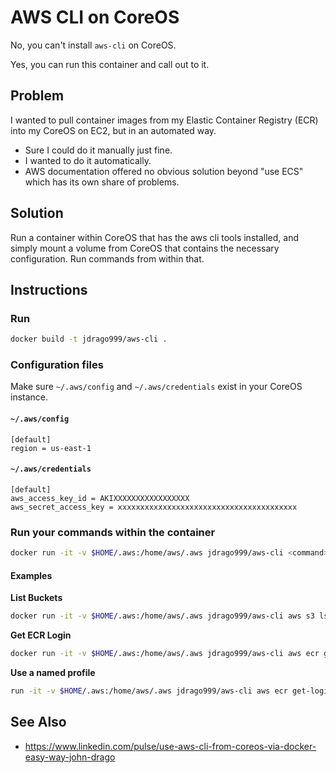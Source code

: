 # AWS CLI on CoreOS

No, you can't install `aws-cli` on CoreOS.

Yes, you can run this container and call out to it.

## Problem

I wanted to pull container images from my Elastic Container Registry (ECR) into my CoreOS on EC2, but in an automated way.

  * Sure I could do it manually just fine.
  * I wanted to do it automatically.
  * AWS documentation offered no obvious solution beyond "use ECS" which has its own share of problems.

## Solution

Run a container within CoreOS that has the aws cli tools installed, and simply mount a volume from CoreOS that contains the necessary configuration. Run commands from within that.

## Instructions

### Run

```bash
docker build -t jdrago999/aws-cli .
```

### Configuration files

Make sure `~/.aws/config` and `~/.aws/credentials` exist in your CoreOS instance.

#### `~/.aws/config`

```
[default]
region = us-east-1
```

#### `~/.aws/credentials`

```
[default]
aws_access_key_id = AKIXXXXXXXXXXXXXXXXX
aws_secret_access_key = xxxxxxxxxxxxxxxxxxxxxxxxxxxxxxxxxxxxxxxx
```

### Run your commands within the container

```bash
docker run -it -v $HOME/.aws:/home/aws/.aws jdrago999/aws-cli <command> <args>
```

#### Examples

**List Buckets**

```bash
docker run -it -v $HOME/.aws:/home/aws/.aws jdrago999/aws-cli aws s3 ls
```

**Get ECR Login**

```bash
docker run -it -v $HOME/.aws:/home/aws/.aws jdrago999/aws-cli aws ecr get-login
```

**Use a named profile**

```bash
run -it -v $HOME/.aws:/home/aws/.aws jdrago999/aws-cli aws ecr get-login --profile groove
```

## See Also

  * https://www.linkedin.com/pulse/use-aws-cli-from-coreos-via-docker-easy-way-john-drago

